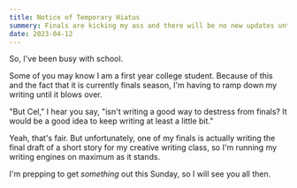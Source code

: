 ```yaml
---
title: Notice of Temporary Hiatus
summery: Finals are kicking my ass and there will be no new updates untl this weekend.
date: 2023-04-12
---
```

So, I've been busy with school.

Some of you may know I am a first year college student. Because of this and the fact that it is currently finals season, I'm having to ramp down my writing until it blows over.

"But Cel," I hear you say, "isn't writing a good way to destress from finals? It would be a good idea to keep writing at least a little bit."

Yeah, that's fair. But unfortunately, one of my finals is actually writing the final draft of a short story for my creative writing class, so I'm running my writing engines on maximum as it stands.

I'm prepping to get *something* out this Sunday, so I will see you all then.
